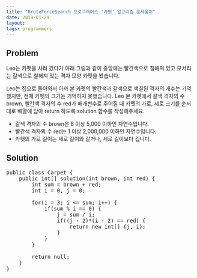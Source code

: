 ```yaml
---
title: "BruteForceSearch 프로그래머스 '카펫' 알고리즘 문제풀이"
date: 2019-01-29
layout:
tags: programmers
---
```


## Problem
Leo는 카펫을 사러 갔다가 아래 그림과 같이 중앙에는 빨간색으로 칠해져 있고 모서리는 갈색으로 칠해져 있는 격자 모양 카펫을 봤습니다.

Leo는 집으로 돌아와서 아까 본 카펫의 빨간색과 갈색으로 색칠된 격자의 개수는 기억했지만, 전체 카펫의 크기는 기억하지 못했습니다.
Leo 본 카펫에서 갈색 격자의 수 brown, 빨간색 격자의 수 red가 매개변수로 주어질 때 카펫의 가로, 세로 크기를 순서대로 배열에 담아 return 하도록 solution 함수를 작성해주세요.

- 갈색 격자의 수 brown은 8 이상 5,000 이하인 자연수입니다.
- 빨간색 격자의 수 red는 1 이상 2,000,000 이하인 자연수입니다.
- 카펫의 가로 길이는 세로 길이와 같거나, 세로 길이보다 깁니다.


## Solution
<pre>
public class Carpet {
	public int[] solution(int brown, int red) {        
		int sum = brown + red;
        int i = 0, j = 0;
        
		for(i = 3; i <= sum; i++) {
        	if(sum % i == 0) {
        		j = sum / i;
        		if((j - 2)*(i - 2) == red) { 
        			return new int[] {j, i};
        		}
        	}
        }
		
		return null;
    }
}    
